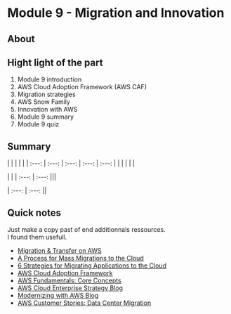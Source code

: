 Module 9 - Migration and Innovation
================


About
------------


Hight light of the part
--
1. Module 9 introduction
2. AWS Cloud Adoption Framework (AWS CAF)
3. Migration strategies
4. AWS Snow Family
5. Innovation with AWS
6. Module 9 summary
7. Module 9 quiz

Summary
--

 |  |  |  |  |
| :---: | :---: | :---: | :---: | :---:
| | | | | | 


 |  |
| :---: | :---: 
|||

| :---: | :---:
||


Quick notes
--
Just make a copy past of end additionnals ressources.\
I found them usefull.

* [Migration & Transfer on AWS](https://aws.amazon.com/products/migration-and-transfer "Migration & Transfer on AWS")
* [A Process for Mass Migrations to the Cloud](https://aws.amazon.com/blogs/enterprise-strategy/214-2/ "A Process for Mass Migrations to the Cloud")
* [6 Strategies for Migrating Applications to the Cloud](https://aws.amazon.com/blogs/enterprise-strategy/6-strategies-for-migrating-applications-to-the-cloud/ "6 Strategies for Migrating Applications to the Cloud")
* [AWS Cloud Adoption Framework](https://aws.amazon.com/professional-services/CAF/ "AWS Cloud Adoption Framework")
* [AWS Fundamentals: Core Concepts](https://aws.amazon.com/getting-started/fundamentals-core-concepts/ "AWS Fundamentals: Core Concepts")
* [AWS Cloud Enterprise Strategy Blog](https://aws.amazon.com/blogs/enterprise-strategy/ "AWS Cloud Enterprise Strategy Blog")
* [Modernizing with AWS Blog](https://aws.amazon.com/blogs/modernizing-with-aws/ "Modernizing with AWS Blog")
* [AWS Customer Stories: Data Center Migration](https://aws.amazon.com/solutions/case-studies/?customer-references-cards.sort-by=item.additionalFields.publishedDate&customer-references-cards.sort-order=desc&awsf.customer-references-location=*all&awsf.customer-references-segment=*all&awsf.customer-references-product=product%23vpc%7Cproduct%23api-gateway%7Cproduct%23cloudfront%7Cproduct%23route53%7Cproduct%23directconnect%7Cproduct%23elb&awsf.customer-references-category=category%23datacenter-migration "AWS Customer Stories: Data Center Migration")
